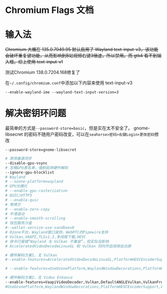 # Chromium Flags 文档

# 输入法

~~Chromium 大概在 135.0.7049.95 默认启用了 Wayland text-input-v3，该功能会破坏重复键功能，从而影响到B站视频右键3倍速，所以禁用。而 gtk4 看不到输入框。综上使用 text-input-v1~~

测试Chromium 138.0.7204.168修复了

在`~/.config/chromium.conf`中添加以下内容来使用 text-input-v3
```
--enable-wayland-ime --wayland-text-input-version=3
```



# 解决密钥环问题

最简单的方式是`--password-store=basic`，但是实在太不安全了。
gnome-libsecret 的密码不随用户密码改变，可以在`seahorse>密码>右键Login>更改密码`修改

```
--password-store=gnome-libsecret
```

```bash
# 禁用垂直同步
--disable-gpu-vsync
# 忽略GPU黑名单，强制启用硬件解码
--ignore-gpu-blocklist
# Wayland
# --ozone-platform=wayland
# GPU光栅化
# --enable-gpu-rasterization
# QUIC/HTTP3
# --enable-quic
# 零拷贝
# --enable-zero-copy
# 平滑滚动
# --enable-smooth-scrolling
# 钱包服务沙盒
#--wallet-service-use-sandbox=0
# Ozone平台，Wayland窗口装饰，WebRTC的Pipewire支持
# Vulkan,VAAPI,TLSv1.3,多线程下载,HEVC
# 命令行报错“Wayland 与 Vulkan 不兼容”，但实际没影响
# AcceleratedVideoDecodeLinuxGL 和 Vulkan 同时开启视频会白屏

# 硬件解码方案1，无 Vulkan
#--enable-features=AcceleratedVideoDecodeLinuxGL,PlatformHEVCEncoderSupport

# --enable-features=UseOzonePlatform,WaylandWindowDecorations,PlatformHEVCEncoderSupport,EnableTLS13EarlyData,WebRtcPipeWireCamera,CanvasOopRasterization,WebRTCPipeWireCapturer,AcceleratedVideoDecodeLinuxGL

# 硬件解码方案2，无 Video Enhance
--enable-features=VaapiVideoDecoder,Vulkan,DefaultANGLEVulkan,VulkanFromANGLE,VaapiIgnoreDriverChecks,PlatformHEVCEncoderSupport,WaylandTextInputV3
#UseOzonePlatform,WaylandWindowDecorations,PlatformHEVCEncoderSupport,EnableTLS13EarlyData,WebRtcPipeWireCamera,CanvasOopRasterization,WebRTCPipeWireCapturer,
```